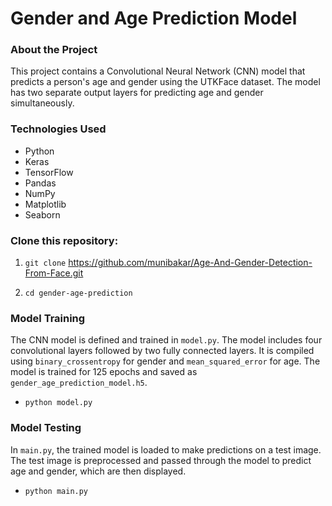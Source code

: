 # Gender and Age Prediction Model


### About the Project
This project contains a Convolutional Neural Network (CNN) model that predicts a person's age and gender using the UTKFace dataset. The model has two separate output layers for predicting age and gender simultaneously.





### Technologies Used
- Python
- Keras
- TensorFlow
- Pandas
- NumPy
- Matplotlib
- Seaborn




### Clone this repository:

1. `git clone` https://github.com/munibakar/Age-And-Gender-Detection-From-Face.git

2. `cd gender-age-prediction` 




### Model Training
The CNN model is defined and trained in `model.py`. The model includes four convolutional layers followed by two fully connected layers. It is compiled using `binary_crossentropy` for gender and `mean_squared_error` for age. The model is trained for 125 epochs and saved as `gender_age_prediction_model.h5`.

+ `python model.py`

### Model Testing
In `main.py`, the trained model is loaded to make predictions on a test image. The test image is preprocessed and passed through the model to predict age and gender, which are then displayed.

+ `python main.py`


